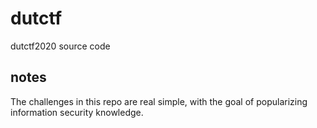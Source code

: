 # dutctf
dutctf2020 source code

## notes
The challenges in this repo are real simple, with the goal of popularizing information security knowledge.
